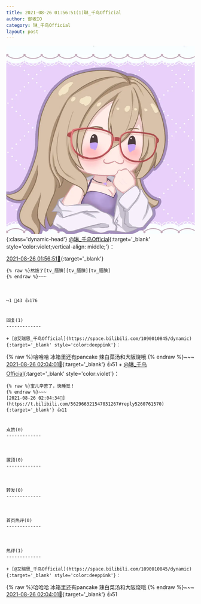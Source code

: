 ```yaml
---
title: 2021-08-26 01:56:51(1)琳_千鸟Official
author: 御坂IO
category: 琳_千鸟Official
layout: post
---
```


![img](/images/c0a88f85ebd0d056f37b114e0748e69556c8b488.jpg){:class='dynamic-head'}
[@琳_千鸟Official](https://space.bilibili.com/1620923329/dynamic){:target='_blank' style='color:violet;vertical-align: middle;'}：

[2021-08-26 01:56:51🔗](https://t.bilibili.com/562966321547031267){:target='_blank'}

~~~
{% raw %}熬饿了[tv_腼腆][tv_腼腆][tv_腼腆]
{% endraw %}~~~



↪️1 💬43 👍176


回复(1)
-------------

+ [@艾瑞思_千鸟Official](https://space.bilibili.com/1090010845/dynamic){:target='_blank' style='color:deeppink'}：
~~~
{% raw %}哈哈哈 冰箱里还有pancake 辣白菜汤和大阪烧哦
{% endraw %}~~~
[2021-08-26 02:04:01🔗](https://t.bilibili.com/562966321547031267#reply5260754040){:target='_blank'} 👍51
    + [@琳_千鸟Official](https://space.bilibili.com/1620923329/dynamic){:target='_blank' style='color:violet'}：
~~~
{% raw %}宝儿辛苦了，快睡觉！
{% endraw %}~~~
[2021-08-26 02:04:34🔗](https://t.bilibili.com/562966321547031267#reply5260761570){:target='_blank'} 👍11


点赞(0)
-------------



置顶(0)
-------------



转发(0)
-------------



首页热评(0)
-------------



热评(1)
-------------

+ [@艾瑞思_千鸟Official](https://space.bilibili.com/1090010845/dynamic){:target='_blank' style='color:deeppink'}：
~~~
{% raw %}哈哈哈 冰箱里还有pancake 辣白菜汤和大阪烧哦
{% endraw %}~~~
[2021-08-26 02:04:01🔗](https://t.bilibili.com/562966321547031267#reply5260754040){:target='_blank'} 👍51


